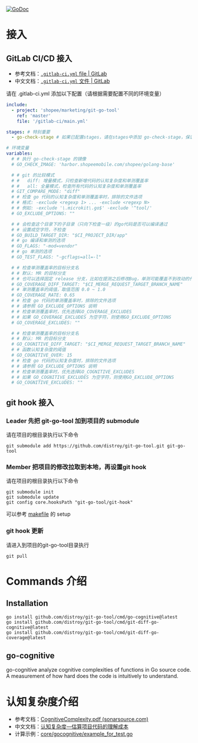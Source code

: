 [![GoDoc](https://godoc.org/github.com/distroy/git-go-tool?status.svg)](https://godoc.org/github.com/distroy/git-go-tool)

# 接入

## GitLab CI/CD 接入

- 参考文档：[`.gitlab-ci.yml` file | GitLab](https://docs.gitlab.com/ee/ci/yaml/gitlab_ci_yaml.html)
- 中文文档：[`.gitlab-ci.yml` 文件 | GitLab](https://docs.gitlab.cn/jh/ci/yaml/gitlab_ci_yaml.html)

请在 .gitlab-ci.yml 添加以下配置（请根据需要配置不同的环境变量）

```yml
include:
  - project: 'shopee/marketing/git-go-tool'
    ref: 'master'
    file: '/gitlab-ci/main.yml'

stages: # 特别重要
  - go-check-stage # 如果已配置stages，请在stages中添加 go-check-stage，保证 go-check-stage 能够识别到

# 环境变量
variables:
  # # 执行 go-check-stage 的镜像
  # GO_CHECK_IMAGE: 'harbor.shopeemobile.com/shopee/golang-base'

  # # git 的比较模式
  # #   diff: 增量模式，只检查新增代码的认知复杂度和单测覆盖率
  # #   all: 全量模式，检查所有代码的认知复杂度和单测覆盖率
  # GIT_COMPARE_MODE: "diff"
  # # 检查 go 代码的认知复杂度和单测覆盖率时，排除的文件选项
  # # 格式: -exclude <regexp 1> ... -exclude <regexp N>
  # # 例如: -exclude '\.microkit\.go$' -exclude '^tool/'
  # GO_EXCLUDE_OPTIONS: ""

  # # 会检查这个目录下的子目录（只向下检查一级）的go代码是否可以编译通过
  # # 设置成空字符，不检查
  # GO_BUILD_TARGET_DIR: "$CI_PROJECT_DIR/app"
  # # go 编译和单测的选项
  # GO_FLAGS: "-mod=vendor"
  # # go 单测的选项
  # GO_TEST_FLAGS: "-gcflags=all=-l"

  # # 检查单测覆盖率的目标分支名
  # # 默认: MR 的目标分支
  # # 也可以选择固定 release 分支，比如在提测之后修改Bug，单测可能覆盖不到改动的代码
  # GO_COVERAGE_DIFF_TARGET: "$CI_MERGE_REQUEST_TARGET_BRANCH_NAME"
  # # 单测覆盖率的阈值，取值范围 0.0 ~ 1.0
  # GO_COVERAGE_RATE: 0.65
  # # 检查 go 代码的单测覆盖率时，排除的文件选项
  # # 请参照 GO_EXCLUDE_OPTIONS 说明
  # # 检查单测覆盖率时，优先选择GO_COVERAGE_EXCLUDES
  # # 如果 GO_COVERAGE_EXCLUDES 为空字符，则使用GO_EXCLUDE_OPTIONS
  # GO_COVERAGE_EXCLUDES: ""

  # # 检查单测覆盖率的目标分支名
  # # 默认: MR 的目标分支
  # GO_COGNITIVE_DIFF_TARGET: "$CI_MERGE_REQUEST_TARGET_BRANCH_NAME"
  # # 函数认知复杂度的阈值
  # GO_COGNITIVE_OVER: 15
  # # 检查 go 代码的认知复杂度时，排除的文件选项
  # # 请参照 GO_EXCLUDE_OPTIONS 说明
  # # 检查单测覆盖率时，优先选择GO_COGNITIVE_EXCLUDES
  # # 如果 GO_COGNITIVE_EXCLUDES 为空字符，则使用GO_EXCLUDE_OPTIONS
  # GO_COGNITIVE_EXCLUDES: ""
```

## git hook 接入

### Leader 先把 git-go-tool 加到项目的 submodule

请在项目的根目录执行以下命令

```shell
git submodule add https://github.com/distroy/git-go-tool.git git-go-tool
```

### Member 把项目的修改拉取到本地，再设置git hook

请在项目的根目录执行以下命令

```shell
git submodule init
git submodule update
git config core.hooksPath "git-go-tool/git-hook"
```

可以参考 [makefile](doc/template/makefile) 的 setup

### git hook 更新

请进入到项目的git-go-tool目录执行

```shell
git pull
```


# Commands 介绍

## Installation

```shell
go install github.com/distroy/git-go-tool/cmd/go-cognitive@latest
go install github.com/distroy/git-go-tool/cmd/git-diff-go-cognitive@latest
go install github.com/distroy/git-go-tool/cmd/git-diff-go-coverage@latest
```

## go-cognitive
go-cognitive analyze cognitive complexities of functions in Go source code. A measurement of how hard does the code is intuitively to understand.

# 认知复杂度介绍

- 参考文档：[CognitiveComplexity.pdf (sonarsource.com)](https://www.sonarsource.com/docs/CognitiveComplexity.pdf)
- 中文文档：[认知复杂度—估算项目代码的理解成本](https://blog.csdn.net/tjgykhulj/article/details/106569894)
- 计算示例：[core/gocognitive/example_for_test.go](core/gocognitive/example_for_test.go)
